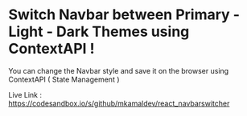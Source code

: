 # Switch Navbar between Primary - Light - Dark Themes using ContextAPI !

You can change the Navbar style and save it on the browser using ContextAPI ( State Management )

Live Link : https://codesandbox.io/s/github/mkamaldev/react_navbarswitcher
